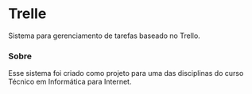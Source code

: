 # Trelle
Sistema para gerenciamento de tarefas baseado no Trello.

### Sobre
Esse sistema foi criado como projeto para uma das disciplinas do curso Técnico em Informática para Internet.
